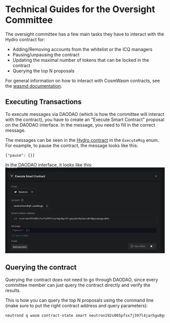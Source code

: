 # Technical Guides for the Oversight Committee

The oversight committee has a few main tasks they have to interact with the Hydro contract for:
* Adding/Removing accounts from the whitelist or the ICQ managers
* Pausing/unpausing the contract
* Updating the maximal number of tokens that can be locked in the contract
* Querying the top N proposals

For general information on how to interact with CosmWasm contracts, see the [wasmd documentation](https://docs.cosmwasm.com/wasmd/getting-started/cli#execution).

## Executing Transactions

To execute messages via DAODAO (which is how the committee will interact with the contract), you have to create an "Execute Smart Contract" proposal on the DAODAO interface.
In the message, you need to fill in the correct message.

The messages can be seen in the [Hydro contract](../contracts/hydro/src/msg.rs) in the `ExecuteMsg` enum.
For example, to pause the contract, the message looks like this:
```
{"pause": {}}
```
In the DAODAO interface, it looks like this:
![The DAODAO interface with a proposal to pause the Hydro contract](../images/DAODAO_preview.png)

## Querying the contract

Querying the contract does not need to go through DAODAO, since every committee member can just query the contract directly
and verify the results.

This is how you can query the top N proposals using the command line (make sure to put the right contract address and query parameters):
```bash
neutrond q wasm contract-state smart neutron192s005pfsx7j397l4jarhgu8gs2lcgwyuntehp6wundrh8pgkywqgss0tm "{\"top_n_proposals\": {\"round_id\": 0, \"tranche_id\": 1, \"number_of_proposals\": 5}}"
```